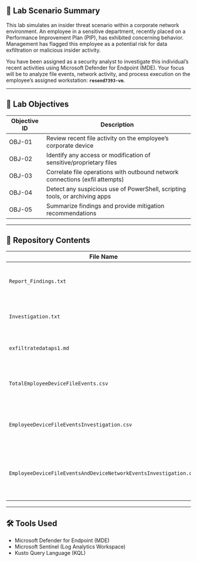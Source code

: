 ## 🧪 Lab Scenario Summary

This lab simulates an insider threat scenario within a corporate network environment. An employee in a sensitive department, recently placed on a Performance Improvement Plan (PIP), has exhibited concerning behavior. Management has flagged this employee as a potential risk for data exfiltration or malicious insider activity.

You have been assigned as a security analyst to investigate this individual’s recent activities using Microsoft Defender for Endpoint (MDE). Your focus will be to analyze file events, network activity, and process execution on the employee’s assigned workstation: **`resend7393-vm`**.

---

## 📌 Lab Objectives

| Objective ID | Description                                                                   |
|--------------|-------------------------------------------------------------------------------|
| OBJ-01       | Review recent file activity on the employee’s corporate device               |
| OBJ-02       | Identify any access or modification of sensitive/proprietary files           |
| OBJ-03       | Correlate file operations with outbound network connections (exfil attempts) |
| OBJ-04       | Detect any suspicious use of PowerShell, scripting tools, or archiving apps  |
| OBJ-05       | Summarize findings and provide mitigation recommendations                    |

---

## 📁 Repository Contents

| File Name                                           | Description                                                                 |
|----------------------------------------------------|-----------------------------------------------------------------------------|
| `Report_Findings.txt`				| Investigation results structured using MITRE ATT&CK				|
| `Investigation.txt`				     | Core KQL queries used during investigation				|
| `exfiltratedataps1.md`                                        | Summary of malicious PowerShell script                         |
| `TotalEmployeeDeviceFileEvents.csv`                | Full export of file event logs for the target device                       |
| `EmployeeDeviceFileEventsInvestigation.csv`        | Focused file activity timeline for user/device `resend7393-vm`             |
| `EmployeeDeviceFileEventsAndDeviceNetworkEventsInvestigation.csv` | Correlated file + network event dataset for deeper investigation     |


---

## 🛠️ Tools Used

- Microsoft Defender for Endpoint (MDE)
- Microsoft Sentinel (Log Analytics Workspace)
- Kusto Query Language (KQL)

